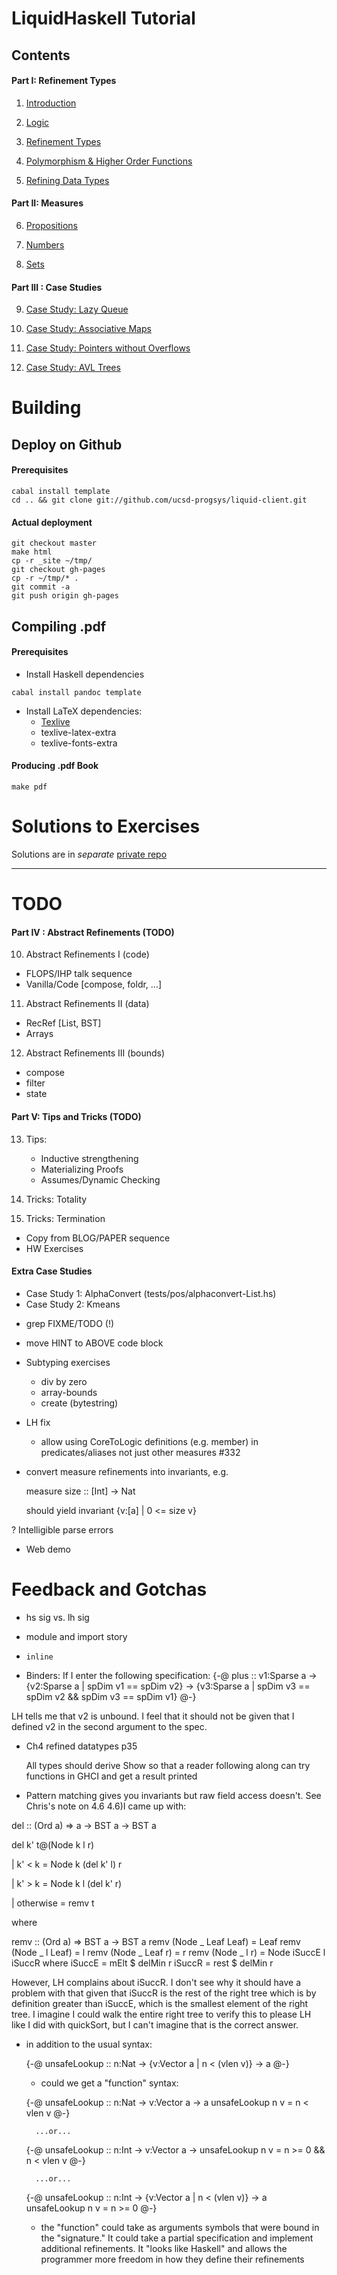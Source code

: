 # LiquidHaskell Tutorial

## Contents

#### Part I: Refinement Types

1. [Introduction](src/01-intro.lhs)

2. [Logic](src/02-logic.lhs)

3. [Refinement Types](src/03-basic.lhs)

4. [Polymorphism & Higher Order Functions](src/04-poly.lhs)

5. [Refining Data Types](src/05-datatypes.lhs)

#### Part II: Measures

6. [Propositions](src/06-measure-bool.lhs)

7. [Numbers](src/07-measure-int.lhs)

8. [Sets](src/08-measure-sets.lhs)


#### Part III : Case Studies

9. [Case Study: Lazy Queue](src/09-case-study-lazy-queues.lhs)

10. [Case Study: Associative Maps](src/10-case-study-associative-maps.lhs)

11. [Case Study: Pointers without Overflows](src/11-case-study-pointers.lhs)

12. [Case Study: AVL Trees](src/12-case-study-AVL.lhs)

# Building

## Deploy on Github

#### Prerequisites

~~~~~
cabal install template
cd .. && git clone git://github.com/ucsd-progsys/liquid-client.git
~~~~~

#### Actual deployment
~~~~~
git checkout master
make html
cp -r _site ~/tmp/
git checkout gh-pages
cp -r ~/tmp/* .
git commit -a
git push origin gh-pages
~~~~~

## Compiling .pdf

#### Prerequisites

* Install Haskell dependencies

~~~~~
cabal install pandoc template
~~~~~

* Install LaTeX dependencies:
   * [Texlive](https://www.tug.org/texlive/)
   * texlive-latex-extra
   * texlive-fonts-extra

#### Producing .pdf Book

~~~~~
make pdf
~~~~~

# Solutions to Exercises

Solutions are in *separate* [private repo](https://github.com/ucsd-progsys/liquidhaskell-tutorial-solutions)


-----


# TODO

#### Part IV : Abstract Refinements (TODO)

10. Abstract Refinements I (code)
  + FLOPS/IHP talk sequence
  + Vanilla/Code [compose, foldr, ...]

11. Abstract Refinements II (data)
  + RecRef [List, BST]
  + Arrays

12. Abstract Refinements III (bounds)
  + compose
  + filter
  + state

#### Part V: Tips and Tricks (TODO)

13. Tips:
     + Inductive strengthening
     + Materializing Proofs
     + Assumes/Dynamic Checking

15. Tricks: Totality

16. Tricks: Termination
  + Copy from BLOG/PAPER sequence
  + HW Exercises

#### Extra Case Studies

+ Case Study 1: AlphaConvert (tests/pos/alphaconvert-List.hs)
+ Case Study 2: Kmeans


- grep FIXME/TODO (!)

- move HINT to ABOVE code block

- Subtyping exercises
    - div by zero
    - array-bounds
    - create (bytestring)

- LH fix
  - allow using CoreToLogic definitions (e.g. member) in
    predicates/aliases not just other measures #332

- convert measure refinements into invariants, e.g.

  measure size :: [Int] -> Nat

  should yield invariant {v:[a] | 0 <= size v}

? Intelligible parse errors

+ Web demo

# Feedback and Gotchas

- hs sig vs. lh sig
- module and import story
- `inline`

- Binders: If I enter the following specification:
{-@ plus :: v1:Sparse a
         -> {v2:Sparse a | spDim v1 == spDim v2}
         -> {v3:Sparse a | spDim v3 == spDim v2 && spDim v3 == spDim v1}
     @-}

LH tells me that v2 is unbound. I feel that it should not be given that I defined v2 in the second argument to the spec.

* Ch4 refined datatypes p35

  All types should derive Show so that a reader following along can try functions in GHCI and get a result printed

* Pattern matching gives you invariants but raw field access doesn't. See Chris's note on 4.6
4.6)I came up with:

del :: (Ord a) => a -> BST a -> BST a

del k' t@(Node k l r)

 | k' < k = Node k (del k' l) r

 | k' > k = Node k l (del k' r)

 | otherwise = remv t

 where

 remv :: (Ord a) => BST a -> BST a
 remv (Node _ Leaf Leaf) = Leaf
 remv (Node _ l Leaf) = l
 remv (Node _ Leaf r) = r
 remv (Node _ l r) = Node iSuccE l iSuccR
 where
   iSuccE = mElt $ delMin r
   iSuccR = rest $ delMin r

However, LH complains about iSuccR. I don't
see why it should have a problem with that
given that iSuccR is the rest of the right
tree which is by definition greater than
iSuccE, which is the smallest element of the
right tree. I imagine I could walk the entire
right tree to verify this to please LH like I
did with quickSort, but I can't imagine that
is the correct answer.


 - in addition to the usual syntax:

     {-@ unsafeLookup :: n:Nat ->  {v:Vector a | n < (vlen v)} -> a @-}

     - could we get a "function" syntax:

     {-@ unsafeLookup :: n:Nat ->  v:Vector a -> a
         unsafeLookup n v = n < vlen v @-}

         ...or...

     {-@ unsafeLookup :: n:Int -> v:Vector a ->
         unsafeLookup n v = n >= 0 && n < vlen v @-}

         ...or...

     {-@ unsafeLookup :: n:Int -> {v:Vector a | n < (vlen v)} -> a
         unsafeLookup n v = n >= 0 @-}

     - the "function" could take as arguments symbols that were bound
       in the "signature." It could take a partial specification and
       implement additional refinements. It "looks like Haskell" and
       allows the programmer more freedom in how they define their
       refinements
